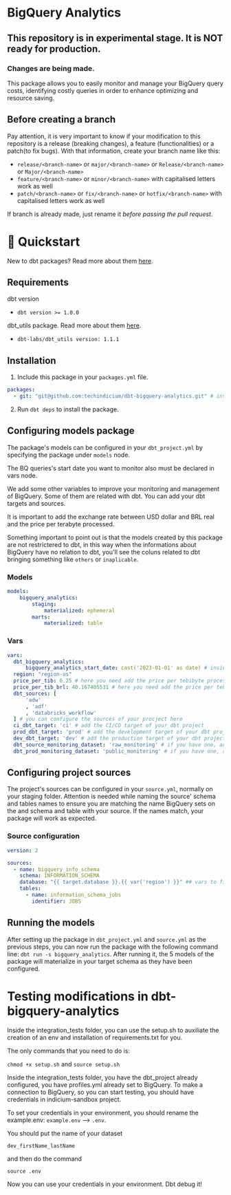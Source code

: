 # BigQuery Analytics
## This repository is in experimental stage. It is NOT ready for production.
### Changes are being made.

This package allows you to easily monitor and manage your BigQuery query costs, identifying costly queries in order to enhance optimizing and resource saving.

## Before creating a branch

Pay attention, it is very important to know if your modification to this repository is a release (breaking changes), a feature (functionalities) or a patch(to fix bugs). With that information, create your branch name like this:

- `release/<branch-name>` or `major/<branch-name>` or `Release/<branch-name>` or `Major/<branch-name>`
- `feature/<branch-name>` or `minor/<branch-name>` with capitalised letters work as well
- `patch/<branch-name>` or `fix/<branch-name>` or `hotfix/<branch-name>` with capitalised letters work as well

If branch is already made, just rename it _before passing the pull request_.

# :running: Quickstart

New to dbt packages? Read more about them [here](https://docs.getdbt.com/docs/building-a-dbt-project/package-management/).

## Requirements
dbt version
* ```dbt version >= 1.0.0```

dbt_utils package. Read more about them [here](https://hub.getdbt.com/dbt-labs/dbt_utils/latest/).
* ```dbt-labs/dbt_utils version: 1.1.1```

## Installation

1. Include this package in your `packages.yml` file.
```yaml
packages:
  - git: "git@github.com:techindicium/dbt-bigquery-analytics.git" # insert git URL
```

2. Run `dbt deps` to install the package.



## Configuring models package

The package's models can be configured in your `dbt_project.yml` by specifying the package under `models` node. 

The BQ queries's start date you want to monitor also must be declared in vars node. 

We add some other variables to improve your monitoring and management of BigQuery. Some of them are related with dbt. You can add your dbt targets and sources.

It is important to add the exchange rate between USD dollar and BRL real and the price per terabyte processed.

Something important to point out is that the models created by this package are not restrictered to dbt, in this way when the informations about BigQuery have no relation to dbt, you'll see the coluns related to dbt bringing something like `others` or `inaplicable`.

### Models

```yaml
models:
    bigquery_analytics:
        staging:
            materialized: ephemeral
        marts:
            materialized: table
```

### Vars

```yaml
vars:
  dbt_bigquery_analytics:
      bigquery_analytics_start_date: cast('2023-01-01' as date) # inside the double quotes, add the start date of the project
  region: "region-us"
  price_per_tib: 6.25 # here you need add the price per tebibyte processed in USD. At the moment, this is the cost.
  price_per_tib_brl: 40.167405531 # here you need add the price per tebibyte processed in BRL. At the moment, this is the cost.
  dbt_sources: [
      'adw'
      , 'adf'
      , 'databricks_workflow'
  ] # you can configure the sources of your procject here
  ci_dbt_target: 'ci' # add the CI/CD target of your dbt project
  prod_dbt_target: 'prod' # add the development target of your dbt project
  dev_dbt_target: 'dev' # add the production target of your dbt project
  dbt_source_monitoring_dataset: 'raw_monitoring' # if you have one, add a source dataset of your monitoring data
  dbt_prod_monitoring_dataset: 'public_monitoring' # if you have one, add the destination dataset of your monitoring transformed data
```

## Configuring project sources

The project's sources can be configured in your `source.yml`, normally on your staging folder. Attention is needed while naming the source' schema and tables names to ensure you are matching the name BigQuery sets on the and schema and table with your source. If the names match, your package will work as expected.

### Source configuration

```yaml
version: 2

sources:
  - name: bigquery_info_schema
    schema: INFORMATION_SCHEMA
    database: "{{ target.database }}.{{ var('region') }}" ## vars to fit your use case
    tables:
      - name: information_schema_jobs
        identifier: JOBS
```

## Running the models

After setting up the package in `dbt_project.yml` and `source.yml` as the previous steps, you can now run the package with the following command line: `dbt run -s bigquery_analytics`. After running it, the 5 models of the package will materialize in your target schema as they have been configured.

# Testing modifications in dbt-bigquery-analytics

Inside the integration_tests folder, you can use the setup.sh to auxiliate the creation of an env and installation of requirements.txt for you.

The only commands that you need to do is:

```chmod +x setup.sh```
and
```source setup.sh```

Inside the integration_tests folder, you have the dbt_project already configured, you have profiles.yml already set to BigQuery. 
To make a connection to BigQuery, so you can start testing, you should have credentials in indicium-sandbox project.

To set your credentials in your environment, you should rename the example.env:
```example.env``` --> ```.env```.

You should put the name of your dataset 

```dev_firstName_lastName```

and then do the command

```source .env```

Now you can use your credentials in your environment. Dbt debug it!